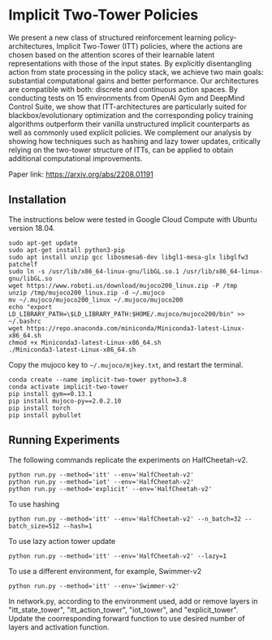 # Implicit Two-Tower Policies

We present a new class of structured reinforcement learning policy-architectures, Implicit Two-Tower (ITT) policies, where the actions are chosen based on the attention scores of their learnable latent representations with those of the input states. By explicitly disentangling action from state processing in the policy stack, we achieve two main goals: substantial computational gains and better performance. Our architectures are compatible with both: discrete and continuous action spaces. By conducting tests on 15 environments from OpenAI Gym and DeepMind Control Suite, we show that ITT-architectures are particularly suited for blackbox/evolutionary optimization and the corresponding policy training algorithms outperform their vanilla unstructured implicit counterparts as well as commonly used explicit policies. We complement our analysis by showing how techniques such as hashing and lazy tower updates, critically relying on the two-tower structure of ITTs, can be applied to obtain additional computational improvements. 

Paper link: https://arxiv.org/abs/2208.01191


## Installation
The instructions below were tested in Google Cloud Compute with Ubuntu version 18.04.


```
sudo apt-get update
sudo apt-get install python3-pip
sudo apt install unzip gcc libosmesa6-dev libgl1-mesa-glx libglfw3 patchelf
sudo ln -s /usr/lib/x86_64-linux-gnu/libGL.so.1 /usr/lib/x86_64-linux-gnu/libGL.so
wget https://www.roboti.us/download/mujoco200_linux.zip -P /tmp
unzip /tmp/mujoco200_linux.zip -d ~/.mujoco
mv ~/.mujoco/mujoco200_linux ~/.mujoco/mujoco200
echo "export LD_LIBRARY_PATH=\$LD_LIBRARY_PATH:$HOME/.mujoco/mujoco200/bin" >> ~/.bashrc
wget https://repo.anaconda.com/miniconda/Miniconda3-latest-Linux-x86_64.sh
chmod +x Miniconda3-latest-Linux-x86_64.sh
./Miniconda3-latest-Linux-x86_64.sh
```
Copy the mujoco key to `~/.mujoco/mjkey.txt`, and restart the terminal.

```
conda create --name implicit-two-tower python=3.8
conda activate implicit-two-tower
pip install gym==0.13.1
pip install mujoco-py==2.0.2.10
pip install torch 
pip install pybullet
```

## Running Experiments

The following commands replicate the experiments on HalfCheetah-v2. 

```
python run.py --method='itt' --env='HalfCheetah-v2'
python run.py --method='iot' --env='HalfCheetah-v2'
python run.py --method='explicit' --env='HalfCheetah-v2'
```

To use hashing
```
python run.py --method='itt' --env='HalfCheetah-v2' --n_batch=32 --batch_size=512 --hash=1
```

To use lazy action tower update
```
python run.py --method='itt' --env='HalfCheetah-v2' --lazy=1
```

To use a different environment, for example, Swimmer-v2
```
python run.py --method='itt' --env='Swimmer-v2'
```
In network.py, according to the environment used, add or remove layers in "itt_state_tower", "itt_action_tower", "iot_tower", and "explicit_tower". Update the coorresponding forward function to use desired number of layers and activation function. 